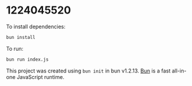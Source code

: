 # 1224045520

To install dependencies:

```bash
bun install
```

To run:

```bash
bun run index.js
```

This project was created using `bun init` in bun v1.2.13. [Bun](https://bun.sh) is a fast all-in-one JavaScript runtime.
